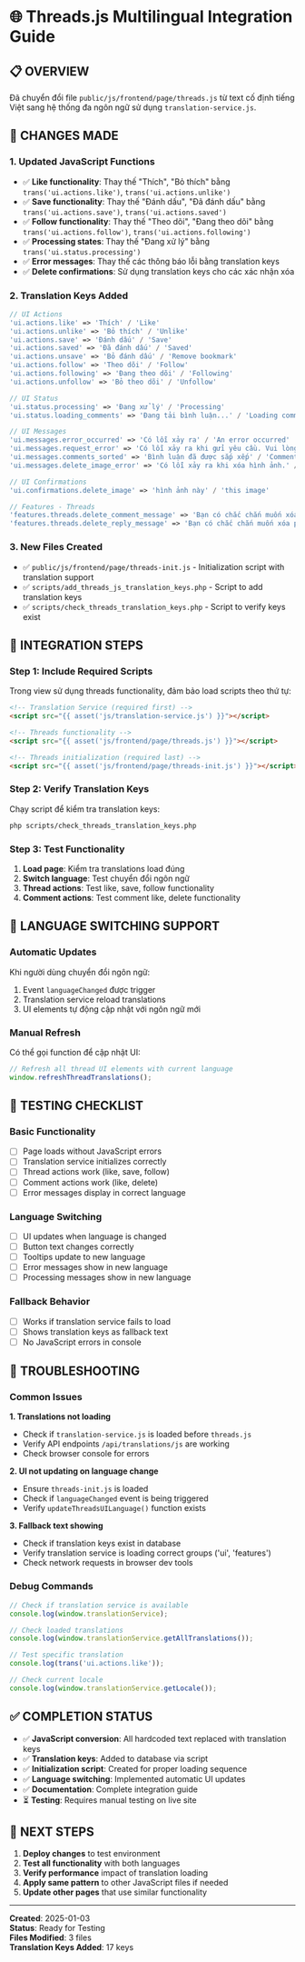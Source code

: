 # 🌐 Threads.js Multilingual Integration Guide

## 📋 **OVERVIEW**

Đã chuyển đổi file `public/js/frontend/page/threads.js` từ text cố định tiếng Việt sang hệ thống đa ngôn ngữ sử dụng `translation-service.js`.

## 🔧 **CHANGES MADE**

### **1. Updated JavaScript Functions**
- ✅ **Like functionality**: Thay thế "Thích", "Bỏ thích" bằng `trans('ui.actions.like')`, `trans('ui.actions.unlike')`
- ✅ **Save functionality**: Thay thế "Đánh dấu", "Đã đánh dấu" bằng `trans('ui.actions.save')`, `trans('ui.actions.saved')`
- ✅ **Follow functionality**: Thay thế "Theo dõi", "Đang theo dõi" bằng `trans('ui.actions.follow')`, `trans('ui.actions.following')`
- ✅ **Processing states**: Thay thế "Đang xử lý" bằng `trans('ui.status.processing')`
- ✅ **Error messages**: Thay thế các thông báo lỗi bằng translation keys
- ✅ **Delete confirmations**: Sử dụng translation keys cho các xác nhận xóa

### **2. Translation Keys Added**
```php
// UI Actions
'ui.actions.like' => 'Thích' / 'Like'
'ui.actions.unlike' => 'Bỏ thích' / 'Unlike'
'ui.actions.save' => 'Đánh dấu' / 'Save'
'ui.actions.saved' => 'Đã đánh dấu' / 'Saved'
'ui.actions.unsave' => 'Bỏ đánh dấu' / 'Remove bookmark'
'ui.actions.follow' => 'Theo dõi' / 'Follow'
'ui.actions.following' => 'Đang theo dõi' / 'Following'
'ui.actions.unfollow' => 'Bỏ theo dõi' / 'Unfollow'

// UI Status
'ui.status.processing' => 'Đang xử lý' / 'Processing'
'ui.status.loading_comments' => 'Đang tải bình luận...' / 'Loading comments...'

// UI Messages
'ui.messages.error_occurred' => 'Có lỗi xảy ra' / 'An error occurred'
'ui.messages.request_error' => 'Có lỗi xảy ra khi gửi yêu cầu. Vui lòng thử lại.' / 'An error occurred while sending the request. Please try again.'
'ui.messages.comments_sorted' => 'Bình luận đã được sắp xếp' / 'Comments have been sorted'
'ui.messages.delete_image_error' => 'Có lỗi xảy ra khi xóa hình ảnh.' / 'An error occurred while deleting the image.'

// UI Confirmations
'ui.confirmations.delete_image' => 'hình ảnh này' / 'this image'

// Features - Threads
'features.threads.delete_comment_message' => 'Bạn có chắc chắn muốn xóa bình luận này?' / 'Are you sure you want to delete this comment?'
'features.threads.delete_reply_message' => 'Bạn có chắc chắn muốn xóa phản hồi này?' / 'Are you sure you want to delete this reply?'
```

### **3. New Files Created**
- ✅ `public/js/frontend/page/threads-init.js` - Initialization script with translation support
- ✅ `scripts/add_threads_js_translation_keys.php` - Script to add translation keys
- ✅ `scripts/check_threads_translation_keys.php` - Script to verify keys exist

## 🚀 **INTEGRATION STEPS**

### **Step 1: Include Required Scripts**
Trong view sử dụng threads functionality, đảm bảo load scripts theo thứ tự:

```html
<!-- Translation Service (required first) -->
<script src="{{ asset('js/translation-service.js') }}"></script>

<!-- Threads functionality -->
<script src="{{ asset('js/frontend/page/threads.js') }}"></script>

<!-- Threads initialization (required last) -->
<script src="{{ asset('js/frontend/page/threads-init.js') }}"></script>
```

### **Step 2: Verify Translation Keys**
Chạy script để kiểm tra translation keys:
```bash
php scripts/check_threads_translation_keys.php
```

### **Step 3: Test Functionality**
1. **Load page**: Kiểm tra translations load đúng
2. **Switch language**: Test chuyển đổi ngôn ngữ
3. **Thread actions**: Test like, save, follow functionality
4. **Comment actions**: Test comment like, delete functionality

## 🔄 **LANGUAGE SWITCHING SUPPORT**

### **Automatic Updates**
Khi người dùng chuyển đổi ngôn ngữ:
1. Event `languageChanged` được trigger
2. Translation service reload translations
3. UI elements tự động cập nhật với ngôn ngữ mới

### **Manual Refresh**
Có thể gọi function để cập nhật UI:
```javascript
// Refresh all thread UI elements with current language
window.refreshThreadTranslations();
```

## 🧪 **TESTING CHECKLIST**

### **Basic Functionality**
- [ ] Page loads without JavaScript errors
- [ ] Translation service initializes correctly
- [ ] Thread actions work (like, save, follow)
- [ ] Comment actions work (like, delete)
- [ ] Error messages display in correct language

### **Language Switching**
- [ ] UI updates when language is changed
- [ ] Button text changes correctly
- [ ] Tooltips update to new language
- [ ] Error messages show in new language
- [ ] Processing messages show in new language

### **Fallback Behavior**
- [ ] Works if translation service fails to load
- [ ] Shows translation keys as fallback text
- [ ] No JavaScript errors in console

## 🐛 **TROUBLESHOOTING**

### **Common Issues**

**1. Translations not loading**
- Check if `translation-service.js` is loaded before `threads.js`
- Verify API endpoints `/api/translations/js` are working
- Check browser console for errors

**2. UI not updating on language change**
- Ensure `threads-init.js` is loaded
- Check if `languageChanged` event is being triggered
- Verify `updateThreadsUILanguage()` function exists

**3. Fallback text showing**
- Check if translation keys exist in database
- Verify translation service is loading correct groups ('ui', 'features')
- Check network requests in browser dev tools

### **Debug Commands**
```javascript
// Check if translation service is available
console.log(window.translationService);

// Check loaded translations
console.log(window.translationService.getAllTranslations());

// Test specific translation
console.log(trans('ui.actions.like'));

// Check current locale
console.log(window.translationService.getLocale());
```

## ✅ **COMPLETION STATUS**

- ✅ **JavaScript conversion**: All hardcoded text replaced with translation keys
- ✅ **Translation keys**: Added to database via script
- ✅ **Initialization script**: Created for proper loading sequence
- ✅ **Language switching**: Implemented automatic UI updates
- ✅ **Documentation**: Complete integration guide
- ⏳ **Testing**: Requires manual testing on live site

## 🎯 **NEXT STEPS**

1. **Deploy changes** to test environment
2. **Test all functionality** with both languages
3. **Verify performance** impact of translation loading
4. **Apply same pattern** to other JavaScript files if needed
5. **Update other pages** that use similar functionality

---

**Created**: 2025-01-03  
**Status**: Ready for Testing  
**Files Modified**: 3 files  
**Translation Keys Added**: 17 keys
